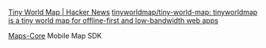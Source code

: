 
[Tiny World Map | Hacker News](https://news.ycombinator.com/item?id=40104774)
[tinyworldmap/tiny-world-map: tinyworldmap is a tiny world map for offline-first and low-bandwidth web apps](https://github.com/tinyworldmap/tiny-world-map)

[Maps-Core](https://openmobilemaps.io/)
Mobile Map SDK
